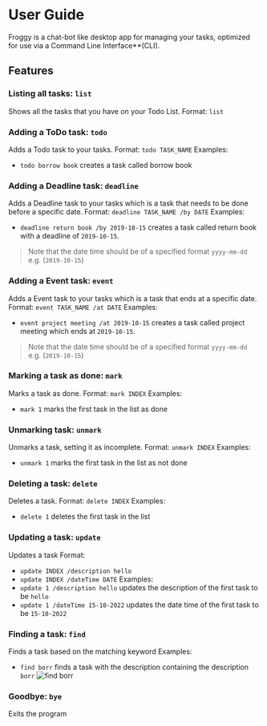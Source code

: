 # User Guide

Froggy is a chat-bot like desktop app for managing your tasks, optimized for use via a
Command Line Interface**(CLI).

## Features 

### Listing all tasks: `list`
Shows all the tasks that you have on your Todo List.
Format: `list`

### Adding a ToDo task: `todo`
Adds a Todo task to your tasks.
Format: `todo TASK_NAME`
Examples: 
- `todo borrow book` creates a task called borrow book

### Adding a Deadline task: `deadline`
Adds a Deadline task to your tasks which is a task that needs to be done before a specific date.
Format: `deadline TASK_NAME /by DATE`
Examples:
- `deadline return book /by 2019-10-15` creates a task called return book with a deadline of `2019-10-15`. 
> Note that the date time should be of a specified format `yyyy-mm-dd` e.g. (`2019-10-15`)

### Adding a Event task: `event`
Adds a Event task to your tasks which is a task that ends at a specific date.
Format: `event TASK_NAME /at DATE`
Examples:
- `event project meeting /at 2019-10-15` creates a task called project meeting which ends at `2019-10-15`.
> Note that the date time should be of a specified format `yyyy-mm-dd` e.g. (`2019-10-15`)

### Marking a task as done: `mark`
Marks a task as done.
Format: `mark INDEX`
Examples: 
- `mark 1` marks the first task in the list as done

### Unmarking task: `unmark`
Unmarks a task, setting it as incomplete.
Format: `unmark INDEX`
Examples:
- `unmark 1` marks the first task in the list as not done

### Deleting a task: `delete`
Deletes a task.
Format: `delete INDEX`
Examples:
- `delete 1` deletes the first task in the list

### Updating a task: `update`
Updates a task
Format:
- `update INDEX /description hello`
- `update INDEX /dateTime DATE`
Examples:
- `update 1 /description hello` updates the description of the first task to be `hello`
- `update 1 /dateTime 15-10-2022` updates the date time of the first task to be `15-10-2022`

### Finding a task: `find`
Finds a task based on the matching keyword
Examples:
- `find borr` finds a task with the description containing the description `borr`
![find borr](https://user-images.githubusercontent.com/50956270/190329792-36a40877-b6e1-4f86-b795-8043c23dc4f2.png)


### Goodbye: `bye`
Exits the program
